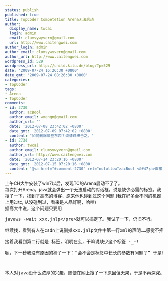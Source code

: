```yaml
---
status: publish
published: true
title: TopCoder Competetion Arena无法启动
author:
  display_name: twcai
  login: admin
  email: clumsywyvern@gmail.com
  url: http://www.caitengwei.com
author_login: admin
author_email: clumsywyvern@gmail.com
author_url: http://www.caitengwei.com
wordpress_id: 529
wordpress_url: http://child.kilu.de/blog/?p=529
date: '2009-07-24 16:26:30 +0800'
date_gmt: '2009-07-24 08:26:30 +0800'
categories:
- TopCoder
tags:
- Arena
- TopCoder
comments:
- id: 2730
  author: acBool
  author_email: wmengn@gmail.com
  author_url: ''
  date: '2012-07-08 23:42:02 +0800'
  date_gmt: '2012-07-09 07:42:02 +0800'
  content: "如何删除那些东西？烦请详细告之。"
- id: 2734
  author: twcai
  author_email: clumsywyvern@gmail.com
  author_url: http://www.caitengwei.com
  date: '2012-07-14 23:20:16 +0800'
  date_gmt: '2012-07-15 07:20:16 +0800'
  content: '@<a href="#comment-2730" rel="nofollow">acBool <&#47;a>直接用文本编辑器打开那个jnlp文件，把jnlp标签中的属性删掉就可以了啊'
---
```

<p>上午CH大牛安装了win7以后，发现TC的Arena启动不了了。<br />
每次打开Arena，java就会弹出一个无法启动的对话框，说是缺少必需的<jnlp>标签。我搜了一下，找到了高杰的博客，原来他也碰到过这个问题.(我在好多台不同的机器上用过tc, 从没碰到过，看来是人品好啊，哈哈)<br />
据高大牛说，这个问题只要用
<pre>javaws -wait xxx.jnlp<&#47;pre>就可以搞定了。我试了一下，仍旧不行。<br />
继续找，看到有人在csdn上说删掉xxx.jnlp文件中第一行xml的声明&hellip;&hellip;感觉不搭界，还是试了一下，问题依旧。<br />
接着我看到第二行就是<jnlp> 标签，明明在么，干嘛说缺少这个标签 -_-!<br />
呃，下一秒我没有原因的猜了一下：&ldquo;会不会是标签中长长的参数有问题？&rdquo; 于是删之，arena顺利启动。</p>
<p>本人对java没什么浓厚的兴趣，随便在网上搜了一下原因但无果，于是不再深究。不过还是把过程挂到博客上，给碰到相同问题的coder参考。</p>
